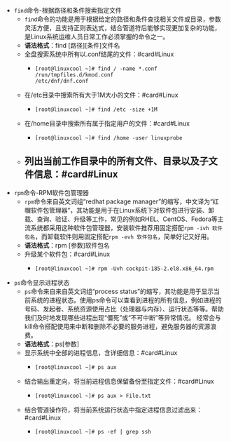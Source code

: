 - `find`命令-根据路径和条件搜索指定文件
	- `find`命令的功能是用于根据给定的路径和条件查找相关文件或目录，参数灵活方便，且支持正则表达式，结合管道符后能够实现更加复杂的功能，是Linux系统运维人员日常工作必须掌握的命令之一。
	- **语法格式**：find [路径][条件]文件名
	- 全盘搜索系统中所有以.conf结尾的文件：#card#Linux
		- ```
		  [root@linuxcool ~]# find / -name *.conf
		  /run/tmpfiles.d/kmod.conf
		  /etc/dnf/dnf.conf
		  ```
	- 在/etc目录中搜索所有大于1M大小的文件：#card#Linux
		- ```
		  [root@linuxcool ~]# find /etc -size +1M
		  ```
	- 在/home目录中搜索所有属于指定用户的文件：#card#Linux
		- ```
		  [root@linuxcool ~]# find /home -user linuxprobe
		  ```
	- 列出当前工作目录中的所有文件、目录以及子文件信息：#card#Linux
		-
- `rpm`命令-RPM软件包管理器
	- `rpm`命令来自英文词组“redhat package manager”的缩写，中文译为“红帽软件包管理器”，其功能是用于在Linux系统下对软件包进行安装、卸载、查询、验证、升级等工作，常见的例如RHEL、CentOS、Fedora等主流系统都采用这种软件包管理器，安装软件推荐用固定搭配`rpm -ivh 软件包名`，而卸载软件则用固定搭配`rpm -evh 软件包名`，简单好记又好用。
	- **语法格式**：rpm [参数]软件包名
	- 升级某个软件包：#card#Linux
		- ```
		  [root@linuxcool ~]# rpm -Uvh cockpit-185-2.el8.x86_64.rpm
		  ```
- `ps`命令显示进程状态
	- `ps`命令来自来自英文词组“process status”的缩写，其功能是用于显示当前系统的进程状态。使用ps命令可以查看到进程的所有信息，例如进程的号码、发起者、系统资源使用占比（处理器与内存）、运行状态等等。帮助我们及时地发现哪些进程出现“僵死”或“不可中断”等异常情况。 经常会与kill命令搭配使用来中断和删除不必要的服务进程，避免服务器的资源浪费。
	- **语法格式**：ps[参数]
	- 显示系统中全部的进程信息，含详细信息：#card#Linux
		- ```
		  [root@linuxcool ~]# ps aux
		  ```
	- 结合输出重定向，将当前进程信息保留备份至指定文件：#card#Linux
		- ```
		  [root@linuxcool ~]# ps aux > File.txt
		  ```
	- 结合管道操作符，将当前系统运行状态中指定进程信息过滤出来：#card#Linux
		- ```
		  [root@linuxcool ~]# ps -ef | grep ssh
		  ```
